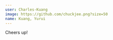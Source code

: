 ```yaml
---
user: Charles-Kuang
image: https://github.com/chuckjee.png?size=50
name: Kuang, Yurui
---
```

Cheers up!
